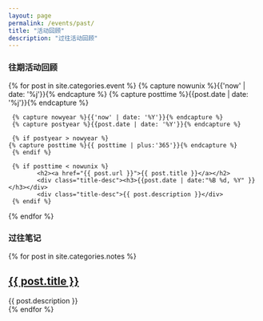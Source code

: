 ```yaml
---
layout: page
permalink: /events/past/
title: "活动回顾"
description: "过往活动回顾"
---
```


<h3 class="section-heading text-center">往期活动回顾</a></h3>
<div class="tiles">
{% for post in site.categories.event %}
     {% capture nowunix %}{{'now' | date: '%j'}}{% endcapture %}
     {% capture posttime %}{{post.date | date: '%j'}}{% endcapture %}


     {% capture nowyear %}{{'now' | date: '%Y'}}{% endcapture %}
     {% capture postyear %}{{post.date | date: '%Y'}}{% endcapture %}

     {% if postyear > nowyear %} 
  	{% capture posttime %}{{ posttime | plus:'365'}}{% endcapture %}
     {% endif %}

     {% if posttime < nowunix %}
            <h2><a href="{{ post.url }}">{{ post.title }}</a></h2>
            <div class="title-desc"><h3>{{post.date | date:"%B %d, %Y" }}</h3></div>
            <div class="title-desc">{{ post.description }}</div>
     {% endif %}
{% endfor %}
</div><!-- /.tiles -->

<h3 class="section-heading text-center">过往笔记</a></h3>
<div class="tiles">
{% for post in site.categories.notes %} 
                <h2><a href="{{ post.url }}">{{ post.title }}</a></h2>
                <div class="title-desc">{{ post.description }}</div>
{% endfor %}

